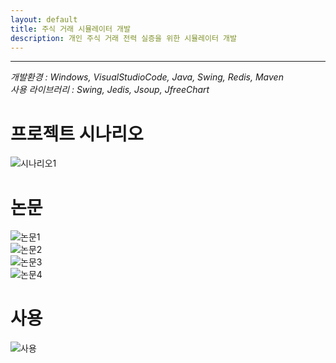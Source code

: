 ```yaml
---
layout: default
title: 주식 거래 시뮬레이터 개발
description: 개인 주식 거래 전력 실증을 위한 시뮬레이터 개발
---
```


* * *

_개발환경 : Windows, VisualStudioCode, Java, Swing, Redis, Maven_  
_사용 라이브러리 : Swing, Jedis, Jsoup, JfreeChart_

# 프로젝트 시나리오
![시나리오1](./imgs/project-004-img1.jpg)  

# 논문
![논문1](./imgs/project-004-img2.png)  
![논문2](./imgs/project-004-img3.png)  
![논문3](./imgs/project-004-img4.png)  
![논문4](./imgs/project-004-img5.png)  

# 사용
![사용](./imgs/project-004-img6.gif)  


